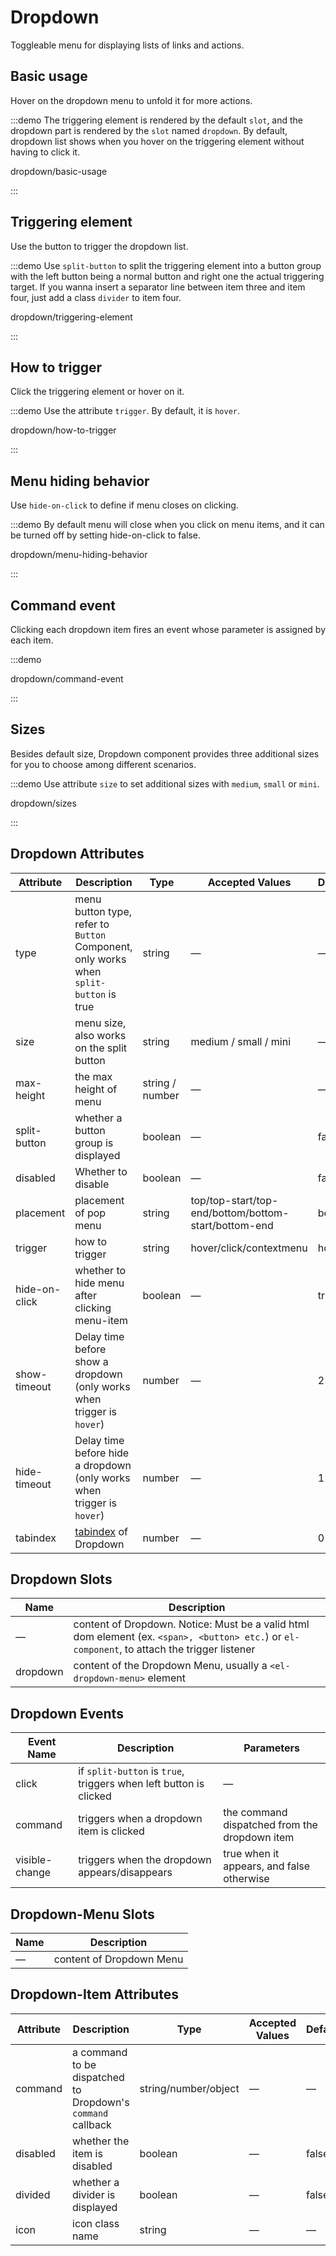 # Dropdown

Toggleable menu for displaying lists of links and actions.

<style lang="scss">

.example-showcase {
  .el-dropdown {
    & + .el-dropdown {
      margin-left: 15px;
    }
  }
  .el-dropdown-link {
    cursor: pointer;
    color: var(--el-color-primary);
  }
  .el-icon-arrow-down {
    font-size: 12px;
  }
}

.block-col-2 {
  margin: -24px;

  .el-col {
    padding: 30px 0;
    text-align: center;
    border-right: 1px solid var(--el-border-color-base);

    &:last-child {
      border-right: 0;
    }
  }
}

.example-showcase .demonstration {
  display: block;
  color: var(--el-text-color-secondary);
  font-size: 14px;
  margin-bottom: 20px;
}
</style>

## Basic usage

Hover on the dropdown menu to unfold it for more actions.

:::demo The triggering element is rendered by the default `slot`, and the dropdown part is rendered by the `slot` named `dropdown`. By default, dropdown list shows when you hover on the triggering element without having to click it.

dropdown/basic-usage

:::

## Triggering element

Use the button to trigger the dropdown list.

:::demo Use `split-button` to split the triggering element into a button group with the left button being a normal button and right one the actual triggering target. If you wanna insert a separator line between item three and item four, just add a class `divider` to item four.

dropdown/triggering-element

:::

## How to trigger

Click the triggering element or hover on it.

:::demo Use the attribute `trigger`. By default, it is `hover`.

dropdown/how-to-trigger

:::

## Menu hiding behavior

Use `hide-on-click` to define if menu closes on clicking.

:::demo By default menu will close when you click on menu items, and it can be turned off by setting hide-on-click to false.

dropdown/menu-hiding-behavior

:::

## Command event

Clicking each dropdown item fires an event whose parameter is assigned by each item.

:::demo

dropdown/command-event

:::

## Sizes

Besides default size, Dropdown component provides three additional sizes for you to choose among different scenarios.

:::demo Use attribute `size` to set additional sizes with `medium`, `small` or `mini`.

dropdown/sizes

:::

## Dropdown Attributes

| Attribute     | Description                                                                                          | Type            | Accepted Values                                      | Default |
| ------------- | ---------------------------------------------------------------------------------------------------- | --------------- | ---------------------------------------------------- | ------- |
| type          | menu button type, refer to `Button` Component, only works when `split-button` is true                | string          | —                                                    | —       |
| size          | menu size, also works on the split button                                                            | string          | medium / small / mini                                | —       |
| max-height    | the max height of menu                                                                               | string / number | —                                                    | —       |
| split-button  | whether a button group is displayed                                                                  | boolean         | —                                                    | false   |
| disabled      | Whether to disable                                                                                   | boolean         | —                                                    | false   |
| placement     | placement of pop menu                                                                                | string          | top/top-start/top-end/bottom/bottom-start/bottom-end | bottom  |
| trigger       | how to trigger                                                                                       | string          | hover/click/contextmenu                              | hover   |
| hide-on-click | whether to hide menu after clicking menu-item                                                        | boolean         | —                                                    | true    |
| show-timeout  | Delay time before show a dropdown (only works when trigger is `hover`)                               | number          | —                                                    | 250     |
| hide-timeout  | Delay time before hide a dropdown (only works when trigger is `hover`)                               | number          | —                                                    | 150     |
| tabindex      | [tabindex](https://developer.mozilla.org/en-US/docs/Web/HTML/Global_attributes/tabindex) of Dropdown | number          | —                                                    | 0       |

## Dropdown Slots

| Name     | Description                                                                                                                                   |
| -------- | --------------------------------------------------------------------------------------------------------------------------------------------- |
| —        | content of Dropdown. Notice: Must be a valid html dom element (ex. `<span>, <button> etc.`) or `el-component`, to attach the trigger listener |
| dropdown | content of the Dropdown Menu, usually a `<el-dropdown-menu>` element                                                                          |

## Dropdown Events

| Event Name     | Description                                                       | Parameters                                    |
| -------------- | ----------------------------------------------------------------- | --------------------------------------------- |
| click          | if `split-button` is `true`, triggers when left button is clicked | —                                             |
| command        | triggers when a dropdown item is clicked                          | the command dispatched from the dropdown item |
| visible-change | triggers when the dropdown appears/disappears                     | true when it appears, and false otherwise     |

## Dropdown-Menu Slots

| Name | Description              |
| ---- | ------------------------ |
| —    | content of Dropdown Menu |

## Dropdown-Item Attributes

| Attribute | Description                                                 | Type                 | Accepted Values | Default |
| --------- | ----------------------------------------------------------- | -------------------- | --------------- | ------- |
| command   | a command to be dispatched to Dropdown's `command` callback | string/number/object | —               | —       |
| disabled  | whether the item is disabled                                | boolean              | —               | false   |
| divided   | whether a divider is displayed                              | boolean              | —               | false   |
| icon      | icon class name                                             | string               | —               | —       |
